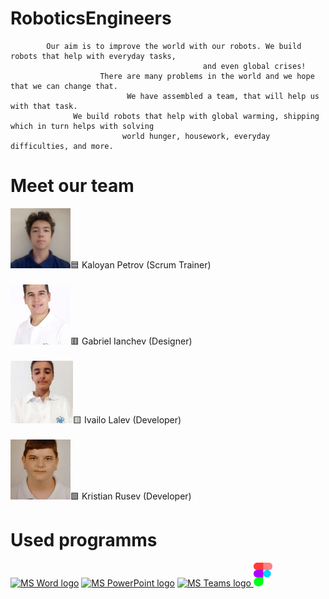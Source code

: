 
# RoboticsEngineers

            Our aim is to improve the world with our robots. We build robots that help with everyday tasks, 
                                               and even global crises! 
                        There are many problems in the world and we hope that we can change that.
                              We have assembled a team, that will help us with that task.
                  We build robots that help with global warming, shipping which in turn helps with solving 
                             world hunger, housework, everyday difficulties, and more. 
                      
# Meet our team
<img src="Images/Kaloqn.png"/>🟦 Kaloyan Petrov (Scrum Trainer)
<br> <br>
<img src="Images/Gabriel.png"/>🟥 Gabriel Ianchev (Designer)
<br> <br>
<img src="Images/Ivailo.jpg"/>🟨 Ivailo Lalev (Developer)
<br> <br>
<img src="Images/Kris.png"/>🟩 Kristian Rusev (Developer)
# Used programms
<p align="left">
<a href="https://www.microsoft.com/en-ww/microsoft-365/word"><img src="https://img.icons8.com/color/344/ms-word.png" alt="MS Word logo" width=48px /></a>
<a href="https://www.microsoft.com/en-ww/microsoft-365/powerpoint"><img src="https://img.icons8.com/color/344/ms-powerpoint.png" alt="MS PowerPoint logo" width=48px /></a>
<a href="https://www.microsoft.com/en/microsoft-teams/group-chat-software"><img src="https://img.icons8.com/color/344/microsoft-teams.png" alt = "MS Teams logo" width=46px />
<img src="Images/figma_logo.png" width = 30px hight = 30px/></a>
            
